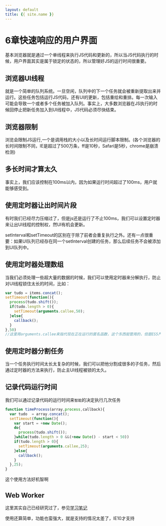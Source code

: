 ```yaml
---
layout: default
title: {{ site.name }}
---
```

# 6章快速响应的用户界面
基本浏览器就是通过一个单线程来执行JS代码和更新的，所以当JS代码执行的时候，用户界面其实是属于锁定的状态的，所以管理好JS的运行时间很重要。

## 浏览器UI线程
就是一个简单的队列系统。一旦空闲，队列中的下一个任务就会被重新提取出来并运行。这些任务包括运行JS代码，还有UI的更新，包括重绘和重排。每一次输入可能会导致一个或者多个任务被加入队列。事实上，大多数浏览器在JS执行的时候回停止把新任务加入到UI线程中，JS代码必须尽快结束。

## 浏览器限制
浏览会限制JS运行,一个是调用栈的大小以及长时间运行脚本限制。(各个浏览器的长时间限制不同，IE是超过了500万条，ff是10秒，Safari是5秒，chrome是崩溃检测)

## 多长时间才算太久
事实上，我们应该控制在100ms以内，因为如果运行时间超过了100ms，用户就能够感受到。

## 使用定时器让出时间片段
有时我们已经尽力压缩过了，但是js还是运行了不止100ms，我们可以设置定时器来让出UI线程的控制权，然UI有机会更新。

setInterval和setTimeout的区别在于除了前者会重复执行之外。还有一点很重要：如果UI队列已经存在同一个setInterval创建的任务，那么后续任务不会被添加到UI队列中。

## 使用定时器处理数组
当我们必须处理一些超大量的数据的时候，我们可以使用定时器来分解执行，防止对UI线程锁住太长的时间，比如：

```javascript
var tudo = items.concat();
setTimeout(function(){
  process(tudo.shift());
  if(tudo.length > 0){
    setTimeout(arguments.callee,50);
  }else{
    callback();
  }
},50)
//这里用arguments.callee来指代现在正在运行的匿名函数，这个东西挺管用的，但是ES5严格模式不支持
```

## 使用定时器分割任务
当一个任务执行时间太长太复杂的时候，我们可以把他分割成很多的子任务，然后通过定时器的方法来执行，防止主UI线程被锁的太久。

## 记录代码运行时间
我们可以通过记录代码的运行时间来`智能`的决定执行几次任务

```javascript
function timeProcess(array,process,callback){
  var tudo  = array.concat();
  setTimeout(function(){
    var start = +new Date();
    do{
      process(tudo.shift());
    }while(tudo.length > 0 &&(+new Date() - start < 50))
    if(tudo.length > 0){
      setTimeout(arguments.callee,25);
    }else{
      callback();
    }
  },25);
}
```

这个使用方法好机智啊

## Web Worker
这里其实自己已经研究过了，参见[学习笔记](https://github.com/panyifei/Front-end-learning/blob/master/%E6%A1%86%E6%9E%B6%E4%BB%A5%E5%8F%8A%E8%A7%84%E8%8C%83/HTML5/Web-Workers.md)

使用还算简单，功能也蛮强大，就是支持的情况太差了，IE10才支持
